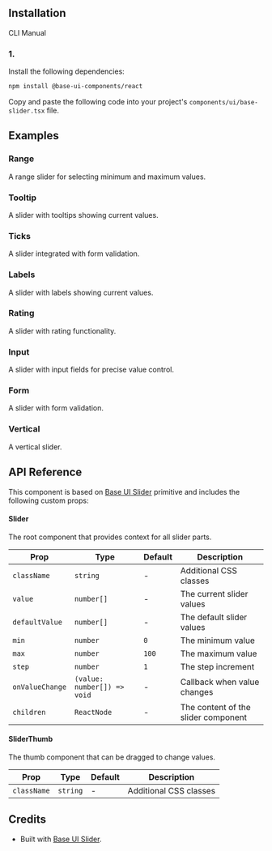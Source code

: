 ## Installation

CLI
Manual

### 1.

Install the following dependencies:

```bash
npm install @base-ui-components/react
```

Copy and paste the following code into your project's `components/ui/base-slider.tsx` file.

## Examples

### Range

A range slider for selecting minimum and maximum values.

### Tooltip

A slider with tooltips showing current values.

### Ticks

A slider integrated with form validation.

### Labels

A slider with labels showing current values.

### Rating

A slider with rating functionality.

### Input

A slider with input fields for precise value control.

### Form

A slider with form validation.

### Vertical

A vertical slider.

## API Reference

This component is based on [Base UI Slider](https://base-ui.com/react/components/slider) primitive and includes the following custom props:

#### Slider

The root component that provides context for all slider parts.

| Prop            | Type                        | Default | Description                         |
| --------------- | --------------------------- | ------- | ----------------------------------- |
| `className`     | `string`                    | -       | Additional CSS classes              |
| `value`         | `number[]`                  | -       | The current slider values           |
| `defaultValue`  | `number[]`                  | -       | The default slider values           |
| `min`           | `number`                    | `0`     | The minimum value                   |
| `max`           | `number`                    | `100`   | The maximum value                   |
| `step`          | `number`                    | `1`     | The step increment                  |
| `onValueChange` | `(value: number[]) => void` | -       | Callback when value changes         |
| `children`      | `ReactNode`                 | -       | The content of the slider component |

#### SliderThumb

The thumb component that can be dragged to change values.

| Prop        | Type     | Default | Description            |
| ----------- | -------- | ------- | ---------------------- |
| `className` | `string` | -       | Additional CSS classes |

## Credits

- Built with [Base UI Slider](https://base-ui.com/react/components/slider).

